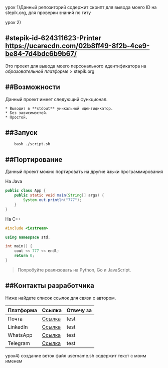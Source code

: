 урок 1)Данный репозиторий содержит скрипт для вывода моего ID на stepik.org, для проверки знаний по гиту

урок 2)

#stepik-id-624311623-Printer
https://ucarecdn.com/02b8ff49-8f2b-4ce9-be84-7d4bdc6b9b67/
---

Это проект для вывода моего персонального идентификатора на *образовательной платформе* > stepik.org

##Возможности
--- 

Данный проект имеет следующий функционал.

	* Выводит в **stdout** уникальный идентификатор.
	* Без зависимостей.
	* Простой.
	
##Запуск
--- 	
```console 
	bash ./script.sh
```

##Портирование
--- 

Данный проект можно портировать на другие языки программирования

На Java

```java 
public class App {
    public static void main(String[] args) {
        System.out.println("777");
    }
}
```

На С++

```cpp
#include <iostream>

using namespace std;

int main() {
	cout << 777 << endl;
	return 0;
}
```

> Попробуйте реализовать на Python, Go и JavaScript.

##Контакты разработчика
--- 

Ниже найдете список ссылок для связи с автором.

| Платформа | Ссылка | Отвечу за |
|-----------|--------|-----------|
| Почта     | [Ссылка](https://www.youtube.com/) | test    |
| LinkedIn  | [Ссылка](https://www.youtube.com/) | test    |
| WhatsApp  | [Ссылка](https://www.youtube.com/) | test    |
| Telegram  | [Ссылка](https://www.youtube.com/) | test    |

урок4) создание веток
файл username.sh содержит текст с моим именем